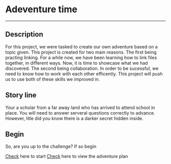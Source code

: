 
# Adeventure time
---

## Description

For this project, we were tasked to create our own adventure based on a topic given. This project is created for two main reasons. The first being practing linking. For a while now, we have been learning how to link files together, in different ways. Now, it is time to showcase what we had discovered. The second being collaboration. In order to be sucessful, we need to know how to work with each other efficently. This project will push us to use both of these skills we improved in.

## Story line

Your a scholar from a far away land who has arrived to attend school in place. You will need to answer serveral questions correctly to advance. However, litle did you know there is a darker secret hidden inside.


## Begin

So, are you up to the challenge? If so begin

[Check](enter.md) here to start
[Check]() here to view the adventure plan






